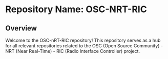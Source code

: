 # Repository Name: OSC-NRT-RIC

## Overview

Welcome to the OSC-nRT-RIC repository! This repository serves as a hub for all relevant repositories related to the OSC (Open Source Community) - NRT (Near Real-Time) - RIC (Radio Interface Controller) project. 

